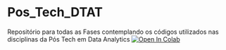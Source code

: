 # Pos_Tech_DTAT
Repositório para todas as Fases contemplando os códigos utilizados nas disciplinas da Pós Tech em Data Analytics
[![Open In Colab](https://colab.research.google.com/assets/colab-badge.svg)](https://colab.research.google.com/github/oliveiradouglasg-mkt/Pos_Tech_DTAT/blob/main/06%20-%20Modelo_ALS.ipynb)

